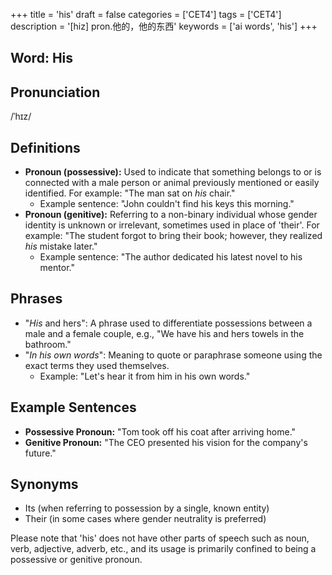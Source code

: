 +++
title = 'his'
draft = false
categories = ['CET4']
tags = ['CET4']
description = '[hiz] pron.他的，他的东西'
keywords = ['ai words', 'his']
+++

## Word: His

## Pronunciation
/ˈhɪz/

## Definitions
- **Pronoun (possessive):** Used to indicate that something belongs to or is connected with a male person or animal previously mentioned or easily identified. For example: "The man sat on _his_ chair."
  - Example sentence: "John couldn't find his keys this morning."
- **Pronoun (genitive):** Referring to a non-binary individual whose gender identity is unknown or irrelevant, sometimes used in place of 'their'. For example: "The student forgot to bring their book; however, they realized _his_ mistake later."
  - Example sentence: "The author dedicated his latest novel to his mentor."
  
## Phrases
- "_His_ and hers": A phrase used to differentiate possessions between a male and a female couple, e.g., "We have his and hers towels in the bathroom."
- "_In his own words_": Meaning to quote or paraphrase someone using the exact terms they used themselves.
  - Example: "Let's hear it from him in his own words."

## Example Sentences
- **Possessive Pronoun:** "Tom took off his coat after arriving home."
- **Genitive Pronoun:** "The CEO presented his vision for the company's future."

## Synonyms
- Its (when referring to possession by a single, known entity)
- Their (in some cases where gender neutrality is preferred)

Please note that 'his' does not have other parts of speech such as noun, verb, adjective, adverb, etc., and its usage is primarily confined to being a possessive or genitive pronoun.
